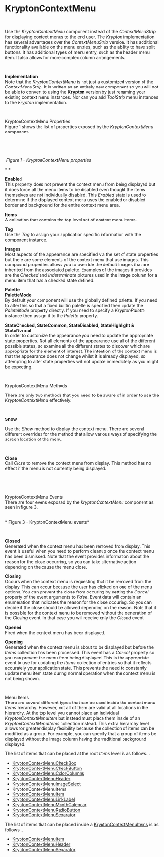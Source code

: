 # KryptonContextMenu

 

Use the *KryptonContextMenu* component instead of the *ContextMenuStrip* for
displaying context menus to the end user. The *Krypton* implementation has
several advantages over the *ContextMenuStrip* version. It has additional
functionality available on the menu entries, such as the ability to have split
buttons. It has additional types of menu entry, such as the header menu item. It
also allows for more complex column arrangements.

 

**Implementation**  
Note that the *KryptonContextMenu* is not just a customized version of the
*ContextMenuStrip*. It is written as an entirely new component so you will not
be able to convert to using the **Krypton** version by just renaming your
existing context menu instances. Nor can you add *ToolStrip* menu instances to
the *Krypton* implementation.

 

KryptonContextMenu Properties  
Figure 1 shows the list of properties exposed by the *KryptonContextMenu*
component.

 

 

 *Figure 1 - KryptonContextMenu properties*

  
* *

**Enabled**  
This property does not prevent the context menu from being displayed but it does
force all the menu items to be disabled even thought the items themselves are
not individually disabled. This *Enabled* state is used to determine if the
displayed context menu uses the enabled or disabled border and background for
the entire context menu area.

**Items**  
A collection that contains the top level set of context menu items.

**Tag**  
Use the *Tag* to assign your application specific information with the component
instance.

**Images**  
Most aspects of the appearance are specified via the set of state properties but
there are some elements of the context menu that use images. This compound
properties allows you to override the default images that are inherited from the
associated palette. Examples of the images it provides are the *Checked* and
*Indeterminate* pictures used in the image column for a menu item that has a
checked state defined.

**Palette**  
**PaletteMode**  
By default your component will use the globally defined palette. If you need to
alter this so that a fixed builtin palette is specified then update the
*PaleteMode* property directly. If you need to specify a *KryptonPalette*
instance then assign it to the *Palette* property.

**StateChecked, StateCommon, StateDisabled, StateHighlight & StateNormal**  
In order to customize the appearance you need to update the appropriate state
properties. Not all elements of the appearance use all of the different possible
states, so examine all the different states to discover which are appropriate
for the element of interest. The intention of the context menu is that the
appearance does not change whilst it is already displayed, so attempting to
alter state properties will not update immediately as you might be expecting.

 

KryptonContextMenu Methods

There are only two methods that you need to be aware of in order to use the
*KryptonContextMenu* effectively.

 

**Show**

Use the *Show* method to display the context menu. There are several different
overrides for the method that allow various ways of specifying the screen
location of the menu.

 

**Close**  
Call *Close* to remove the context menu from display. This method has no effect
if the menu is not currently being displayed.

 

 

KryptonContextMenu Events  
There are four evens exposed by the *KryptonContextMenu* component as seen in
figure 3.  
 

* Figure 3 - KryptonContextMenu events*

 

**Closed**  
Generated when the context menu has been removed from display. This event is
useful when you need to perform cleanup once the context menu has been
dismissed. Note that the event provides information about the reason for the
close occurring, so you can take alternative action depending on the cause the
menu close.

**Closing**  
Occurs when the context menu is requesting that it be removed from the display.
This can occur because the user has clicked on one of the menu options. You can
prevent the close from occuring by setting the *Cancel* property of the event
arguments to *False*. Event data will contain an enumeration that indicates the
reason for the close occuring. So you can decide if the close should be allowed
depending on the reason. Note that it is possible for the context menu to be
removed without the generation of the *Closing* event. In that case you will
receive only the *Closed* event.

**Opened**  
Fired when the context menu has been displayed.

**Opening**  
Generated when the context menu is about to be displayed but before the *Items*
collection has been processed. This event has a *Cancel* property so you can
prevent the menu from being displayed. This is the appropriate event to use for
updating the *Items* collection of entries so that it reflects accurately your
application state. This prevents the need to constantly update menu item state
during normal operation when the context menu is not being shown.

 

Menu Items  
There are several different types that can be used inside the context menu
*Items* hierarchy. However, not all of them are valid at all locations in the
hierarchy. At the top level you cannot place an individual
*KryptonContextMenuItem* but instead must place them inside of an
*KryptonContextMenuItems* collection instead. This extra hierarchy level allows
for greater display flexibility because the collection of items can be modified
as a group. For example, you can specify that a group of items be displayed
without the image column having the traditional background displayed.

The list of items that can be placed at the root *Items* level is as follows...

* [KryptonContextMenuCheckBox](Components/KryptonContextMenu/KryptonContextMenuCheckBox.md)  
* [KryptonContextMenuCheckButton](Components/KryptonContextMenu/KryptonContextMenuCheckButton.md)  
* [KryptonContextMenuColorColumns](Components/KryptonContextMenu/KryptonContextMenuColorColumns.md)  
* [KryptonContextMenuHeader](Components/KryptonContextMenu/KryptonContextMenuHeader.md)  
* [KryptonContextMenuImageSelect](Components/KryptonContextMenu/KryptonContextMenuImageSelect.md)  
* [KryptonContextMenuItems](Components/KryptonContextMenu/KryptonContextMenuItems.md)  
* [KryptonContextMenuItem](Components/KryptonContextMenu/KryptonContextMenuItem.md)  
* [KryptonContextMenuLinkLabel](Components/KryptonContextMenu/KryptonContextMenuLinkLabel.md)  
* [KryptonContextMenuMonthCalendar](Components/KryptonContextMenu/KryptonContextMenuMonthCalendar.md)  
* [KryptonContextMenuRadioButton](Components/KryptonContextMenu/KryptonContextMenuRadioButton.md)  
* [KryptonContextMenuSeparator](Components/KryptonContextMenu/KryptonContextMenuSeparator.md)  
  
The list of items that can be placed inside a
[KryptonContextMenuItems](Components/KryptonContextMenu/KryptonContextMenuItems.md) is as follows...

* [KryptonContextMenuItem](Components/KryptonContextMenu/KryptonContextMenuItem.md)  
* [KryptonContextMenuHeader](Components/KryptonContextMenu/KryptonContextMenuHeader.md)  
* [KryptonContextMenuSeparator](Components/KryptonContextMenu/KryptonContextMenuSeparator.md)  

